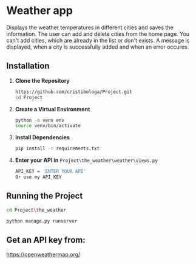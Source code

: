 # Weather app

Displays the weather temperatures in different cities and saves the information.
The user can add and delete cities from the home page.
You can't add cities, which are already in the list or don't exists. A message is displayed, when a city is successfully added and when an error occures.

## Installation

1. **Clone the Repository**

   ```bash
   https://github.com/cristibologa/Project.git
   cd Project
   ```

2. **Create a Virtual Environment**

   ```bash
   python -m venv env
   source venv/bin/activate
   ```

3. **Install Dependencies**

   ```bash
   pip install -r requirements.txt

   ```

4. **Enter your API in** `Project\the_weather\weather\views.py`

   ```bash
   API_KEY = 'ENTER YOUR API'
   Or use my API_KEY
   ```

## Running the Project

```bash
cd Project\the_weather

python manage.py runserver

```

## Get an API key from:

https://openweathermap.org/
